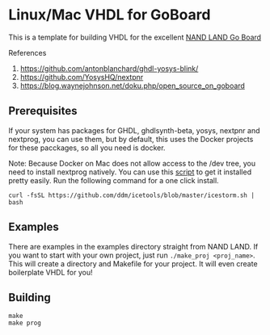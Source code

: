 # Linux/Mac VHDL for GoBoard

This is a template for building VHDL for the excellent [NAND LAND Go Board](https://nandland.com/the-go-board/)


References
  1. https://github.com/antonblanchard/ghdl-yosys-blink/
  2. https://github.com/YosysHQ/nextpnr
  3. https://blog.waynejohnson.net/doku.php/open_source_on_goboard

## Prerequisites

If your system has packages for GHDL, ghdlsynth-beta, yosys, nextpnr and nextprog, you can use them, but by default, this uses the Docker projects for these pacckages, so all you need is docker.

Note: Because Docker on Mac does not allow access to the /dev tree, you need to install nextprog natively.  You can use this [script](https://github.com/ddm/icetools/blob/master/icestorm.sh) to get it installed pretty 
easily. Run the following command for a one click install.  

```curl -fsSL https://github.com/ddm/icetools/blob/master/icestorm.sh | bash```

## Examples

There are examples in the examples directory straight from NAND LAND.  If you want to start with your own project, just run `./make_proj <proj_name>`.  This will create a directory and Makefile for your project.  It will even create boilerplate VHDL for you!  

## Building

```
make
make prog
```
